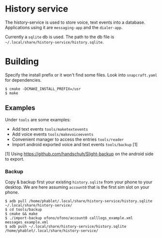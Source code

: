 # History service

The history-service is used to store voice, text events into a database.
Applications using it are `messaging-app` and the `dialer-app`.

Currently a `sqlite` db is used. The path to the db file is `~/.local/share/history-service/history.sqlite`.

# Building

Specify the install prefix or it won't find some files. Look into
`snapcraft.yaml` for dependencies.

```
$ cmake -DCMAKE_INSTALL_PREFIX=/usr
$ make
```

## Examples

Under `tools` are some examples:

- Add text events `tools/maketextevents`
- Add voice events `tools/makevoiceevents`
- Convenient manager to access the entries `tools/reader`
- Import android exported voice and text events `tools/backup` [1]

[1] Using https://github.com/handschuh/Slight-backup on the android side to
export.

### Backup

Copy & backup first your existing `history.sqlite` from your phone to your desktop. We
are here assuming `account0` that is the first sim slot on your phone.

```
$ adb pull /home/phablet/.local/share/history-service/history.sqlite ~/.local/share/history-service/
$ cd tools/backup
$ cmake && make
$ ./import-backup ofono/ofono/account0 calllogs_example.xml messages_example.xml
$ adb push ~/.local/share/history-service/history.sqlite /home/phablet/.local/share/history-service/
```

